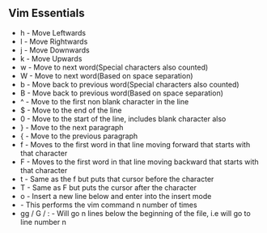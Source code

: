 ## Vim Essentials
- h - Move Leftwards
- l - Move Rightwards
- j - Move Downwards
- k - Move Upwards
- w - Move to next word(Special characters also counted)
- W - Move to next word(Based on space separation)
- b - Move back to previous word(Special characters also counted)
- B - Move back to previous word(Based on space separation)
- ^ - Move to the first non blank character in the line
- $ - Move to the end of the line
- 0 - Move to the start of the line, includes blank character also
- } - Move to the next paragraph
- { - Move to the previous paragraph
- f<character> - Moves to the first word in that line moving forward that starts with that character
- F<character> - Moves to the first word in that line moving backward that starts with that character
- t<character> - Same as the f<character> but puts that cursor before the character
- T<character> - Same as F<character> but puts the cursor after the character
- o - Insert a new line below and enter into the insert mode
- <n><vim-command> - This performs the vim command n number of times
- <n>gg / <n>G / :<n> - Will go n lines below the beginning of the file, i.e will go to line number n
